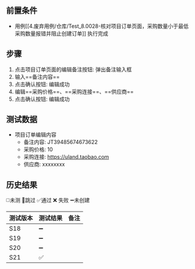 
## 前置条件

- 用例[[4.废弃用例/仓库/Test_8.0028-核对项目订单页面，采购数量小于最低采购数量报错并阻止创建订单]] 执行完成

## 步骤

1. 点击项目订单页面的编辑备注按钮: 弹出备注输入框
2. 输入==备注内容==
3. 点击确认按钮: 编辑成功
4. 编辑==采购价格==、==采购连接==、==供应商== 
5. 点击确认按钮: 编辑成功

## 测试数据

- 项目订单编辑内容
	- 备注内容: JT39485674673622
	- 采购价格: 10
	- 采购连接: https://uland.taobao.com
	- 供应商: xxxxxxxx

## 历史结果
 ◻️未测    🚫跳过     ✅通过    ❌ 失败    ➖未创建
 
| 测试版本 | 测试结果 | 备注 |
| ---- | ---- | ---- |
| S18 | ➖ |  |
| S19 | ➖ |  |
| S20 | ➖ |  |
| S21 | ✅ |  |
